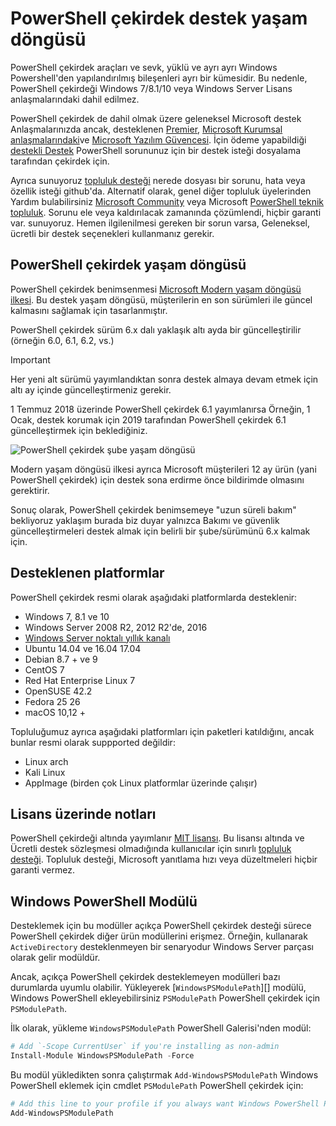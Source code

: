 # <a name="powershell-core-support-lifecycle"></a>PowerShell çekirdek destek yaşam döngüsü

PowerShell çekirdek araçları ve sevk, yüklü ve ayrı ayrı Windows Powershell'den yapılandırılmış bileşenleri ayrı bir kümesidir.
Bu nedenle, PowerShell çekirdeği Windows 7/8.1/10 veya Windows Server Lisans anlaşmalarındaki dahil edilmez.

PowerShell çekirdek de dahil olmak üzere geleneksel Microsoft destek Anlaşmalarınızda ancak, desteklenen [Premier][], [Microsoft Kurumsal anlaşmalarındaki][enterprise-agreement]ve [Microsoft Yazılım Güvencesi][assurance].
İçin ödeme yapabildiği [destekli Destek][] PowerShell sorununuz için bir destek isteği dosyalama tarafından çekirdek için.

Ayrıca sunuyoruz [topluluk desteği][] nerede dosyası bir sorunu, hata veya özellik isteği github'da.
Alternatif olarak, genel diğer topluluk üyelerinden Yardım bulabilirsiniz [Microsoft Community][] veya Microsoft [PowerShell teknik topluluk][].
Sorunu ele veya kaldırılacak zamanında çözümlendi, hiçbir garanti var. sunuyoruz.
Hemen ilgilenilmesi gereken bir sorun varsa, Geleneksel, ücretli bir destek seçenekleri kullanmanız gerekir.

## <a name="lifecycle-of-powershell-core"></a>PowerShell çekirdek yaşam döngüsü

PowerShell çekirdek benimsenmesi [Microsoft Modern yaşam döngüsü ilkesi][modern].
Bu destek yaşam döngüsü, müşterilerin en son sürümleri ile güncel kalmasını sağlamak için tasarlanmıştır.

PowerShell çekirdek sürüm 6.x dalı yaklaşık altı ayda bir güncelleştirilir (örneğin 6.0, 6.1, 6.2, vs.)

> [!IMPORTANT]
> Her yeni alt sürümü yayımlandıktan sonra destek almaya devam etmek için altı ay içinde güncelleştirmeniz gerekir.

1 Temmuz 2018 üzerinde PowerShell çekirdek 6.1 yayımlanırsa Örneğin, 1 Ocak, destek korumak için 2019 tarafından PowerShell çekirdek 6.1 güncelleştirmek için beklediğiniz.

![PowerShell çekirdek şube yaşam döngüsü][lifecycle-chart]

Modern yaşam döngüsü ilkesi ayrıca Microsoft müşterileri 12 ay ürün (yani PowerShell çekirdek) için destek sona erdirme önce bildirimde olmasını gerektirir.

Sonuç olarak, PowerShell çekirdek benimsemeye "uzun süreli bakım" bekliyoruz yaklaşım burada biz duyar yalnızca Bakımı ve güvenlik güncelleştirmeleri destek almak için belirli bir şube/sürümünü 6.x kalmak için.

## <a name="supported-platforms"></a>Desteklenen platformlar

PowerShell çekirdek resmi olarak aşağıdaki platformlarda desteklenir:

* Windows 7, 8.1 ve 10
* Windows Server 2008 R2, 2012 R2'de, 2016
* [Windows Server noktalı yıllık kanalı][semi-annual]
* Ubuntu 14.04 ve 16.04 17.04
* Debian 8.7 + ve 9
* CentOS 7
* Red Hat Enterprise Linux 7
* OpenSUSE 42.2
* Fedora 25 26
* macOS 10,12 +

Topluluğumuz ayrıca aşağıdaki platformları için paketleri katıldığını, ancak bunlar resmi olarak suppported değildir:

* Linux arch
* Kali Linux
* AppImage (birden çok Linux platformlar üzerinde çalışır)

## <a name="notes-on-licensing"></a>Lisans üzerinde notları

PowerShell çekirdeği altında yayımlanır [MIT lisansı][].
Bu lisansı altında ve Ücretli destek sözleşmesi olmadığında kullanıcılar için sınırlı [topluluk desteği][].
Topluluk desteği, Microsoft yanıtlama hızı veya düzeltmeleri hiçbir garanti vermez.

## <a name="windows-powershell-module"></a>Windows PowerShell Modülü

Desteklemek için bu modüller açıkça PowerShell çekirdek desteği sürece PowerShell çekirdek diğer ürün modüllerini erişmez.
Örneğin, kullanarak `ActiveDirectory` desteklenmeyen bir senaryodur Windows Server parçası olarak gelir modüldür.

Ancak, açıkça PowerShell çekirdek desteklemeyen modülleri bazı durumlarda uyumlu olabilir.
Yükleyerek [`WindowsPSModulePath`][] modülü, Windows PowerShell ekleyebilirsiniz `PSModulePath` PowerShell çekirdek için `PSModulePath`.

İlk olarak, yükleme `WindowsPSModulePath` PowerShell Galerisi'nden modül:

```powershell
# Add `-Scope CurrentUser` if you're installing as non-admin 
Install-Module WindowsPSModulePath -Force
```

Bu modül yükledikten sonra çalıştırmak `Add-WindowsPSModulePath` Windows PowerShell eklemek için cmdlet `PSModulePath` PowerShell çekirdek için:

```powershell
# Add this line to your profile if you always want Windows PowerShell PSModulePath
Add-WindowsPSModulePath
```

[Premier]: https://www.microsoft.com/en-us/microsoftservices/support.aspx
[enterprise-agreement]: https://www.microsoft.com/en-us/licensing/licensing-programs/enterprise.aspx
[assurance]: https://www.microsoft.com/en-us/licensing/licensing-programs/software-assurance-default.aspx
[topluluk desteği]: https://github.com/powershell/powershell/issues
[Microsoft Community]: https://answers.microsoft.com/
[PowerShell teknik topluluk]: https://techcommunity.microsoft.com/t5/PowerShell/ct-p/WindowsPowerShell
[destekli Destek]: https://support.microsoft.com/assistedsupportproducts
[modern]: https://support.microsoft.com/help/30881/modern-lifecycle-policy
[lifecycle-chart]: ./images/modern-lifecycle.png
[semi-annual]: https://docs.microsoft.com/windows-server/get-started/semi-annual-channel-overview
[MIT lisansı]: https://github.com/PowerShell/PowerShell/blob/master/LICENSE.txt
['WindowsPSModulePath']: https://www.powershellgallery.com/packages/WindowsPSModulePath/
